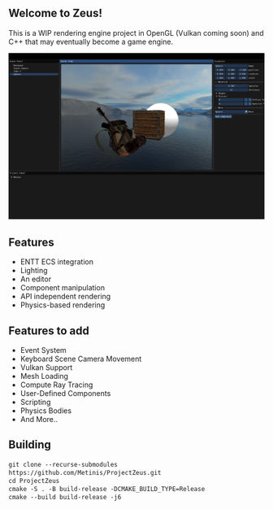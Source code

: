 ## Welcome to Zeus!

This is a WIP rendering engine project in OpenGL (Vulkan coming soon) and C++ that may eventually become a game engine.

![Screenshot](/Screenshot2.png)

## Features

- ENTT ECS integration
- Lighting
- An editor
- Component manipulation
- API independent rendering
- Physics-based rendering


## Features to add

- Event System
- Keyboard Scene Camera Movement
- Vulkan Support
- Mesh Loading
- Compute Ray Tracing
- User-Defined Components
- Scripting
- Physics Bodies
- And More..

## Building
    git clone --recurse-submodules https://github.com/Metinis/ProjectZeus.git
    cd ProjectZeus
    cmake -S . -B build-release -DCMAKE_BUILD_TYPE=Release
    cmake --build build-release -j6
